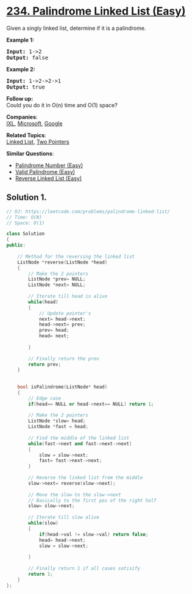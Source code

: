 # [234. Palindrome Linked List (Easy)](https://leetcode.com/problems/palindrome-linked-list/)

<p>Given a singly linked list, determine if it is a palindrome.</p>

<p><strong>Example 1:</strong></p>

<pre><strong>Input:</strong> 1-&gt;2
<strong>Output:</strong> false</pre>

<p><strong>Example 2:</strong></p>

<pre><strong>Input:</strong> 1-&gt;2-&gt;2-&gt;1
<strong>Output:</strong> true</pre>

<p><b>Follow up:</b><br>
Could you do it in O(n) time and O(1) space?</p>


**Companies**:  
[IXL](https://leetcode.com/company/ixl), [Microsoft](https://leetcode.com/company/microsoft), [Google](https://leetcode.com/company/google)

**Related Topics**:  
[Linked List](https://leetcode.com/tag/linked-list/), [Two Pointers](https://leetcode.com/tag/two-pointers/)

**Similar Questions**:
* [Palindrome Number (Easy)](https://leetcode.com/problems/palindrome-number/)
* [Valid Palindrome (Easy)](https://leetcode.com/problems/valid-palindrome/)
* [Reverse Linked List (Easy)](https://leetcode.com/problems/reverse-linked-list/)

## Solution 1.

```cpp
// OJ: https://leetcode.com/problems/palindrome-linked-list/
// Time: O(N)
// Space: O(1)

class Solution 
{
public:
    
    // Method for the reversing the linked list
    ListNode *reverse(ListNode *head)
    {
        // Make the 2 pointers
        ListNode *prev= NULL;
        ListNode *next= NULL;
        
        // Iterate till head is alive
        while(head)
        {
            // Update pointer's
            next= head->next;
            head->next= prev;
            prev= head;
            head= next;
            
        }
        
        // Finally return the prev
        return prev;
    }
    
    
    bool isPalindrome(ListNode* head) 
    {
        // Edge case
        if(head== NULL or head->next== NULL) return 1;
        
        // Make the 2 pointers
        ListNode *slow= head;
        ListNode *fast = head;
        
        // Find the middle of the linked list
        while(fast->next and fast->next->next)
        {
            slow = slow->next;
            fast= fast->next->next;
        }
        
        // Reverse the linked list from the middle
        slow->next= reverse(slow->next);
        
        // Move the slow to the slow->next 
        // Basically to the first pos of the right half
        slow= slow->next;
        
        // Iterate till slow alive
        while(slow)
        {
            if(head->val != slow->val) return false;
            head= head->next;
            slow = slow->next;
            
        }
        
        // Finally return 1 if all cases satisify
        return 1; 
    }
};
```
